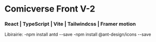 # Comicverse Front V-2

### React | TypeScript | Vite | Tailwindcss | Framer motion

 Libirairie:
-npm install antd --save
-npm install @ant-design/icons --save
